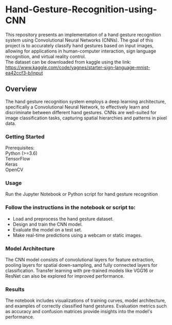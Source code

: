 # Hand-Gesture-Recognition-using-CNN
This repository presents an implementation of a hand gesture recognition system using Convolutional Neural Networks (CNNs). The goal of this project is to accurately classify hand gestures based on input images, allowing for applications in human-computer interaction, sign language recognition, and virtual reality control.<br>
The dataset can be downloaded from kaggle using the link: https://www.kaggle.com/code/yagnes/starter-sign-language-mnist-ea42ccf3-b/input

## Overview
The hand gesture recognition system employs a deep learning architecture, specifically a Convolutional Neural Network, to effectively learn and discriminate between different hand gestures. CNNs are well-suited for image classification tasks, capturing spatial hierarchies and patterns in pixel data.

### Getting Started
Prerequisites:<br>
Python (>=3.6)<br>
TensorFlow<br>
Keras<br>
OpenCV<br>

### Usage
Run the Jupyter Notebook or Python script for hand gesture recognition

### Follow the instructions in the notebook or script to:

* Load and preprocess the hand gesture dataset.
* Design and train the CNN model.
* Evaluate the model on a test set.
* Make real-time predictions using a webcam or static images.
  
### Model Architecture
The CNN model consists of convolutional layers for feature extraction, pooling layers for spatial down-sampling, and fully connected layers for classification. Transfer learning with pre-trained models like VGG16 or ResNet can also be explored for improved performance.

### Results
The notebook includes visualizations of training curves, model architecture, and examples of correctly classified hand gestures. Evaluation metrics such as accuracy and confusion matrices provide insights into the model's performance.
